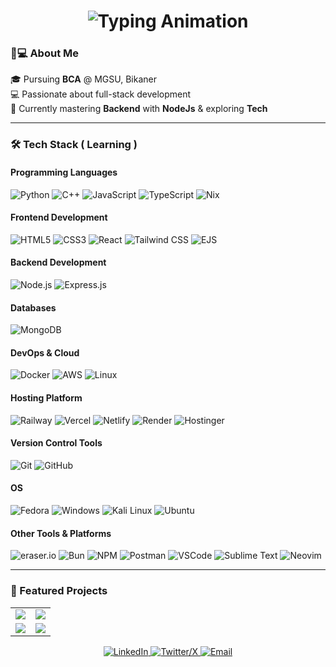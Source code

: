 <h1 align="center">
  <img src="https://readme-typing-svg.demolab.com?font=Inter&weight=700&size=28&duration=4000&pause=500&color=4F46E5&center=true&vCenter=true&width=500&lines=Namaste%2C+Welcome!;Exploring+Tech+World;Backnd-Development+Enthusiast;Continuous+Learner" alt="Typing Animation" />
</h1>

### 👨💻 About Me

🎓 Pursuing **BCA** @ MGSU, Bikaner  
💻 Passionate about full-stack development  
🌱 Currently mastering **Backend** with **NodeJs** & exploring **Tech**  

---

### 🛠️ Tech Stack ( **Learning** )

#### **Programming Languages**
![Python](https://img.shields.io/badge/Python-3776AB?style=flat&logo=python&logoColor=white)
![C++](https://img.shields.io/badge/C++-00599C?style=flat&logo=cplusplus&logoColor=white)
![JavaScript](https://img.shields.io/badge/JavaScript-F7DF1E?style=flat&logo=javascript&logoColor=black)
![TypeScript](https://img.shields.io/badge/TypeScript-3178C6?style=flat&logo=typescript&logoColor=white)
![Nix](https://img.shields.io/badge/-Nix-7E7E7E?style=flat-square&logo=NixOS&logoColor=white)


#### **Frontend Development**
![HTML5](https://img.shields.io/badge/HTML5-E34F26?style=flat&logo=html5&logoColor=white)
![CSS3](https://img.shields.io/badge/CSS3-1572B6?style=flat&logo=css3&logoColor=white)
![React](https://img.shields.io/badge/React-61DAFB?style=flat&logo=react&logoColor=black)
![Tailwind CSS](https://img.shields.io/badge/Tailwind%20CSS-06B6D4?style=flat&logo=tailwind-css&logoColor=white)
![EJS](https://img.shields.io/badge/EJS-8A2BE2?style=flat&logo=ejs&logoColor=white)

#### **Backend Development**
![Node.js](https://img.shields.io/badge/Node.js-339933?style=flat&logo=node.js&logoColor=white)
![Express.js](https://img.shields.io/badge/Express.js-000000?style=flat&logo=express&logoColor=white)

#### **Databases**
![MongoDB](https://img.shields.io/badge/MongoDB-47A248?style=flat&logo=mongodb&logoColor=white)

#### **DevOps & Cloud**
![Docker](https://img.shields.io/badge/Docker-2496ED?style=flat&logo=docker&logoColor=white)
![AWS](https://img.shields.io/badge/AWS-232F3E?style=flat&logo=amazon-aws&logoColor=white)
![Linux](https://img.shields.io/badge/Linux-FCC624?style=flat&logo=linux&logoColor=black)

#### **Hosting Platform**
![Railway](https://img.shields.io/badge/Railway-0B0D0E?style=flat&logo=railway&logoColor=white)
![Vercel](https://img.shields.io/badge/Vercel-000000?style=flat&logo=vercel&logoColor=white)
![Netlify](https://img.shields.io/badge/Netlify-00C7B7?style=flat&logo=netlify&logoColor=white)
![Render](https://img.shields.io/badge/Render-46E3B7?style=flat&logo=render&logoColor=white)
![Hostinger](https://img.shields.io/badge/Hostinger-FF5722?style=flat&logo=hostinger&logoColor=white)

#### **Version Control Tools**
![Git](https://img.shields.io/badge/Git-F05032?style=flat&logo=git&logoColor=white)
![GitHub](https://img.shields.io/badge/GitHub-181717?style=flat&logo=github&logoColor=white)

#### **OS**
![Fedora](https://img.shields.io/badge/Fedora-294172?style=flat&logo=fedora&logoColor=white)
![Windows](https://img.shields.io/badge/Windows-0078D6?style=flat&logo=windows&logoColor=white)
![Kali Linux](https://img.shields.io/badge/Kali_Linux-557C94?style=flat&logo=kali-linux&logoColor=white)
![Ubuntu](https://img.shields.io/badge/Ubuntu-E95420?style=flat&logo=ubuntu&logoColor=white)

#### **Other Tools & Platforms**
![eraser.io](https://img.shields.io/badge/eraser.io-000000?style=flat&logoColor=white)
![Bun](https://img.shields.io/badge/Bun-000000?style=flat&logo=bun&logoColor=white)
![NPM](https://img.shields.io/badge/NPM-CB3837?style=flat&logo=npm&logoColor=white)
![Postman](https://img.shields.io/badge/Postman-FF6C37?style=flat&logo=postman&logoColor=white)
![VSCode](https://img.shields.io/badge/VS_Code-007ACC?style=flat&logo=visual-studio-code&logoColor=white)
![Sublime Text](https://img.shields.io/badge/Sublime_Text-FF9800?style=flat&logo=sublime-text&logoColor=white)
![Neovim](https://img.shields.io/badge/Neovim-57A143?style=flat&logo=neovim&logoColor=white)  

<!-- 
<p align="center">
  <a href="https://github.com/dhruv-sharma007">
    <img width="41%" src="https://github-readme-stats.vercel.app/api?username=dhruv-??sharma007&show_icons=true&theme=nightowl&hide_border=true&bg_color=00000000&hide_title=true" />
    <img width="49%" src="https://github-readme-streak-stats.herokuapp.com/?user=dhruv-sharma007&theme=nightowl&hide_border=true&background=00000000" />
  </a>

---
<p align="center">
  <a href="https://github.com/dhruv-sharma007">
        <img width="49%" src="https://github-readme-stats.vercel.app/api/top-langs/?username=dhruv-sharma007&layout=donut&theme=gotham&bg_color=00000000&hide_border=true" />
  </a>
</p> 

---
<p align="center">
  <img src="https://github-readme-activity-graph.vercel.app/graph?username=dhruv-sharma007&theme=react-dark&bg_color=00000000&hide_border=true&area=true&area_color=4F46E5" width="80%" />
</p>
-->

---

### 🌟 Featured Projects

<table>
  <tr>
    <td width="50%">
      <a href="https://github.com/dhruv-sharma007/grom-utils">
        <img src="https://github-readme-stats.vercel.app/api/pin/?username=dhruv-sharma007&repo=grom-utils&theme=nightowl&show_owner=true" />
      </a>
    </td>
    <td width="50%">
      <a href="https://github.com/dhruv-sharma007/oneBLOG">
        <img src="https://github-readme-stats.vercel.app/api/pin/?username=dhruv-sharma007&repo=oneBLOG&theme=nightowl&show_owner=true" />
      </a>
    </td>
  </tr>
  <tr>
    <td width="50%">
      <a href="https://github.com/dhruv-sharma007/Tweeter-Auotomate-Bot">
        <img src="https://github-readme-stats.vercel.app/api/pin/?username=dhruv-sharma007&repo=Tweeter-Auotomate-Bot&theme=nightowl&show_owner=true" />
      </a>
    </td>
    <td width="50%">
      <a href="https://github.com/dhruv-sharma007/url-shortner">
        <img src="https://github-readme-stats.vercel.app/api/pin/?username=dhruv-sharma007&repo=url-shortner&theme=nightowl&show_owner=true" />
      </a>
    </td>
  </tr>
</table>

<p align="center">
  <a href="https://www.linkedin.com/in/dhruv-sharma-07a198330/">
    <img src="https://img.shields.io/badge/-LinkedIn-0A66C2?style=flat&logo=linkedin&logoColor=white" alt="LinkedIn" />
  </a>
  <a href="https://x.com/Dhruv182007">
    <img src="https://img.shields.io/badge/-X-000000?style=flat&logo=x&logoColor=white" alt="Twitter/X" />
  </a>
  <a href="mailto:dhruvs19125@gmail.com">
    <img src="https://img.shields.io/badge/-Email-EA4335?style=flat&logo=gmail&logoColor=white" alt="Email" />
  </a>
</p>
